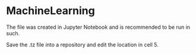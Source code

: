 # MachineLearning

The file was created in Jupyter Notebook and is recommended to be run in such.

Save the .tz file into a repository and edit the location in cell 5.

